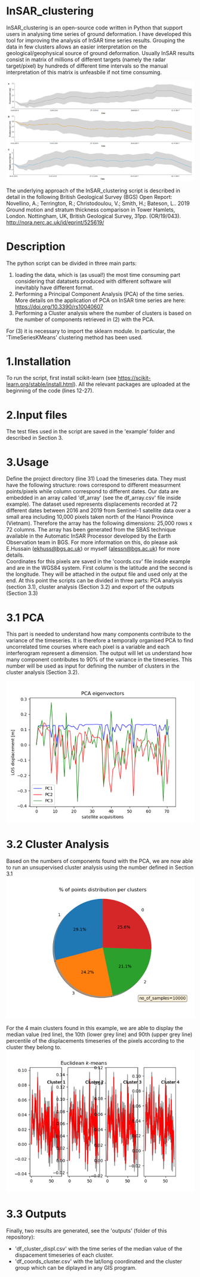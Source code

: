 # InSAR_clustering
InSAR_clustering is an open-source code written in Python that support users in analysing time series of ground deformation.
I have developed this tool for improving the analysis of InSAR time series results. Grouping the data in few clusters allows an easier interpretation on the geological/geophysical source of ground deformation.
Usually InSAR results consist in matrix of millions of different targets (namely the radar target/pixel) by hundreds of different time intervals so the manual interpretation of this matrix is unfeasbile if not time consuming.

![](images/cluster_result.png)

The underlying approach of the InSAR_clustering script is described in detail in the following British Geological Survey (BGS) Open Report:
Novellino, A.; Terrington, R.; Christodoulou, V.; Smith, H.; Bateson, L.. 2019 Ground motion and stratum thickness comparison in Tower Hamlets, London. Nottingham, UK, British Geological Survey, 31pp. (OR/19/043). http://nora.nerc.ac.uk/id/eprint/525619/ 


# Description
The python script can be divided in three main parts:
1) loading the data, which is (as usual!) the most time consuming part considering that datatsets produced with different software will inevitably have different format.
2) Performing a Principal Component Analysis (PCA) of the time series. More details on the application of PCA on InSAR time series are here: https://doi.org/10.3390/rs10040607
3) Performing a Cluster analysis where the number of clusters is based on the number of components retrieved in (2) with the PCA.

For (3) it is necessary to import the sklearn module. In particular, the 'TimeSeriesKMeans' clustering method has been used.


# 1.Installation
To run the script, first install scikit-learn (see https://scikit-learn.org/stable/install.html). All the relevant packages are uploaded at the beginning of the code (lines 12-27).

# 2.Input files
The test files used in the script are saved in the 'example' folder and described in Section 3.

# 3.Usage
Define the project directory (line 31)
Load the timeseries data. They must have the following structure: rows correspond to different measurment points/pixels while column correspond to different dates.
Our data are embedded in an array called 'df_array' (see the df_array.csv' file inside example). The dataset used represents displacements recorded at 72 different dates between 2016 and 2019 from Sentinel-1 satellite data over a small area including 10,000 pixels taken north of the Hanoi Province (Vietnam). 
Therefore the array has the following dimensions: 25,000 rows x 72 columns.
The array has been generated from the SBAS technique available in the Automatic InSAR Processor developed by the Earth Observation team in BGS. For more information on this, do please ask E.Hussain (ekhuss@bgs.ac.uk) or myself (alessn@bgs.ac.uk) for more details.  
Coordinates for this pixels are saved in the 'coords.csv' file inside example and are in the WGS84 system. First column is the latitude and the second is the longitude. They will be attached in the output file and used only at the end.
At this point the scripts can be divided in three parts: PCA analysis (section 3.1), cluster analysis (Section 3.2) and export of the outputs (Section 3.3)

   # 3.1 PCA
   This part is needed to understand how many components contribute to the variance of the timeseries. It is therefore a temporally organised PCA to find uncorrelated time courses where each pixel is a variable and each interferogram represent a dimension. The output will let us understand how many component contributes to 90% of the variance in the timeseries. This number will be used as input for defining the number of clusters in the cluster analysis (Section 3.2).
   
   ![](images/PCA_eigenvectors.png)
   
   
   # 3.2 Cluster Analysis
   Based on the numbers of components found with the PCA, we are now able to run an unsupervised cluster analysis using the number defined in Section 3.1    
   ![](images/Clusters_%_distribution.png)
   
   
   For the 4 main clusters found in this example, we are able to display the median value (red line), the 10th (lower grey line) and 90th (upper grey line) percentile of the displacements timeseries of the pixels according to the cluster they belong to.
   ![](images/Clusters_centre.png)
   
   
   # 3.3 Outputs
   Finally, two results are generated, see the 'outputs' (folder of this repository):
   - 'df_cluster_displ.csv' with the time series of the median value of the dispacement timeseries of each cluster.
   - 'df_coords_cluster.csv' with the lat/long coordinated and the cluster group which can be diplayed in any GIS program.
